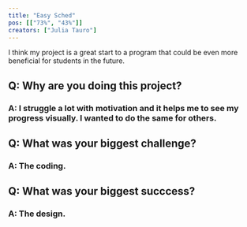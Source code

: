```yaml
---
title: "Easy Sched"
pos: [["73%", "43%"]]
creators: ["Julia Tauro"]
---
```



I think my project is a great start to a program that could be even more beneficial for students in the future.

## Q: Why are you doing this project?
### A: I struggle a lot with motivation and it helps me to see my progress visually. I wanted to do the same for others.

## Q: What was your biggest challenge?
### A: The coding.

## Q: What was your biggest succcess?
### A: The design.